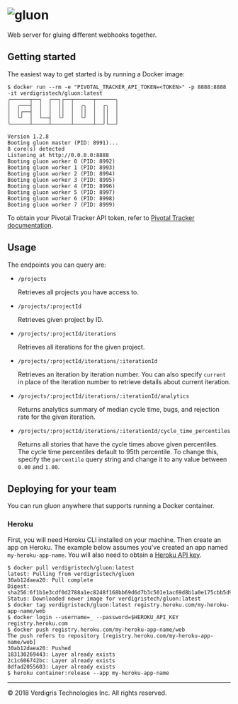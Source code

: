 # ![gluon](https://s3-us-west-2.amazonaws.com/verdigris/gluon-horizontal.svg)

Web server for gluing different webhooks together.

## Getting started

The easiest way to get started is by running a Docker image:

```console
$ docker run --rm -e "PIVOTAL_TRACKER_API_TOKEN=<TOKEN>" -p 8888:8888 -it verdigristech/gluon:latest
╭──────┬──┐  ┌──┐┌──┬──────┬──────╮
│  ╭───┤  │  │  ││  │  ╭╮  │  ┌╮  │
│  │┌──┤  │  │  ││  │  ││  │  ││  │
│  ╰╯  │  └──┤  ╰╯  │  ╰╯  │  ││  │
╰──────┴─────┴──────┴──────┴──┘└──┘

Version 1.2.8
Booting gluon master (PID: 8991)...
8 core(s) detected
Listening at http://0.0.0.0:8888
Booting gluon worker 0 (PID: 8992)
Booting gluon worker 1 (PID: 8993)
Booting gluon worker 2 (PID: 8994)
Booting gluon worker 3 (PID: 8995)
Booting gluon worker 4 (PID: 8996)
Booting gluon worker 5 (PID: 8997)
Booting gluon worker 6 (PID: 8998)
Booting gluon worker 7 (PID: 8999)
```

To obtain your Pivotal Tracker API token, refer to
[Pivotal Tracker documentation](https://www.pivotaltracker.com/help/articles/api_token/).

## Usage

The endpoints you can query are:

- `/projects`

  Retrieves all projects you have access to.

- `/projects/:projectId`

  Retrieves given project by ID.

- `/projects/:projectId/iterations`

  Retrieves all iterations for the given project.

- `/projects/:projectId/iterations/:iterationId`

  Retrieves an iteration by iteration number. You can also specify `current` in
  place of the iteration number to retrieve details about current iteration.

- `/projects/:projectId/iterations/:iterationId/analytics`

  Returns analytics summary of median cycle time, bugs, and rejection rate for
  the given iteration.

- `/projects/:projectId/iterations/:iterationId/cycle_time_percentiles`

  Returns all stories that have the cycle times above given percentiles. The
  cycle time percentiles default to 95th percentile. To change this, specify
  the `percentile` query string and change it to any value between `0.00` and
  `1.00`.

## Deploying for your team

You can run gluon anywhere that supports running a Docker container.

### Heroku

First, you will need Heroku CLI installed on your machine. Then create an app
on Heroku. The example below assumes you've created an app named
`my-heroku-app-name`. You will also need to obtain a
[Heroku API key](https://devcenter.heroku.com/articles/platform-api-quickstart).

```console
$ docker pull verdigristech/gluon:latest
latest: Pulling from verdigristech/gluon
30ab12daea20: Pull complete
Digest: sha256:6f1b1e3cdf0d2788a1ec8248f168bb69d6d7b3c501e1ac69d8b1a0e175cbb5d9
Status: Downloaded newer image for verdigristech/gluon:latest
$ docker tag verdigristech/gluon:latest registry.heroku.com/my-heroku-app-name/web
$ docker login --username=_ --password=$HEROKU_API_KEY registry.heroku.com
$ docker push registry.heroku.com/my-heroku-app-name/web
The push refers to repository [registry.heroku.com/my-heroku-app-name/web]
30ab12daea20: Pushed
183130269443: Layer already exists
2c1c606742bc: Layer already exists
8dfad2055603: Layer already exists
$ heroku container:release --app my-heroku-app-name
```

---

© 2018 Verdigris Technologies Inc. All rights reserved.
